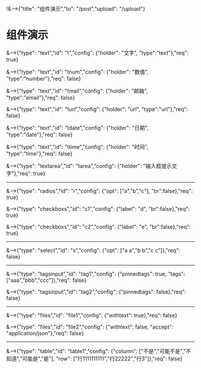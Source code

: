 !&-->{"title": "组件演示","to": "/post","upload": "/upload"}

# 组件演示

&-->{"type": "text","id": "t","config": {"holder": "文字", "type":"text"},"req": true}

&-->{"type": "text","id": "tnum","config": {"holder": "数值", "type":"number"},"req": false}

&-->{"type": "text","id": "tmail","config": {"holder": "邮箱", "type":"email"},"req": false}

&-->{"type": "text","id": "turl","config": {"holder": "url", "type":"url"},"req": false}

&-->{"type": "text","id": "tdate","config": {"holder": "日期", "type":"date"},"req": false}

&-->{"type": "text","id": "ttime","config": {"holder": "时间", "type":"time"},"req": false}

&-->{"type": "textarea","id": "tarea","config": {"holder": "输入框提示文字"},"req": true}

---

&-->{"type": "radios","id": "r","config": {"opt": ["a","b","c"], "br":false},"req": true}

&-->{"type": "checkboxs","id": "c1","config": {"label": "d", "br":false},"req": true}

&-->{"type": "checkboxs","id": "c2","config": {"label": "e", "br":false},"req": true}

---

&-->{"type": "select","id": "s","config": {"opt": ["a a","b b","c c"]},"req": false}

---

&-->{"type": "tagsinput","id": "tag1","config": {"pinnedtags": true, "tags": ["aaa","bbb","ccc"]},"req": false}

&-->{"type": "tagsinput","id": "tag2","config": {"pinnedtags": false},"req": false}

---

&-->{"type": "files","id": "file1","config": {"withtext": true},"req": false}

&-->{"type": "files","id": "file2","config": {"withtext": false, "accept": "application/json"},"req": false}

---

&-->{"type": "table","id": "table1","config": {"column": ["不是","可能不是","不知道","可能是","是"], "row": ["行1111111111","行22222","行3"]},"req": false}